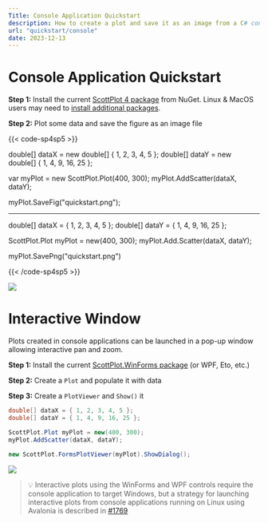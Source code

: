 ```yaml
---
Title: Console Application Quickstart
description: How to create a plot and save it as an image from a C# console application
url: "quickstart/console"
date: 2023-12-13
---
```


# Console Application Quickstart

**Step 1:** Install the current [ScottPlot 4 package](https://www.nuget.org/packages/ScottPlot) from NuGet. 
Linux & MacOS users may need to [install additional packages](/faq/dependencies).

**Step 2:** Plot some data and save the figure as an image file

{{< code-sp4sp5 >}}

double[] dataX = new double[] { 1, 2, 3, 4, 5 };
double[] dataY = new double[] { 1, 4, 9, 16, 25 };

var myPlot = new ScottPlot.Plot(400, 300);
myPlot.AddScatter(dataX, dataY);

myPlot.SaveFig("quickstart.png");

---

double[] dataX = { 1, 2, 3, 4, 5 };
double[] dataY = { 1, 4, 9, 16, 25 };

ScottPlot.Plot myPlot = new(400, 300);
myPlot.Add.Scatter(dataX, dataY);

myPlot.SavePng("quickstart.png")

{{< /code-sp4sp5 >}}

![](scottplot-quickstart-console.png)

# Interactive Window

Plots created in console applications can be launched in a pop-up window allowing interactive pan and zoom.

**Step 1:**  Install the current [ScottPlot.WinForms package](https://www.nuget.org/packages/ScottPlot.WinForms) (or WPF, Eto, etc.)

**Step 2:**  Create a `Plot` and populate it with data

**Step 3:**  Create a `PlotViewer` and `Show()` it

```cs
double[] dataX = { 1, 2, 3, 4, 5 };
double[] dataY = { 1, 4, 9, 16, 25 };

ScottPlot.Plot myPlot = new(400, 300);
myPlot.AddScatter(dataX, dataY);

new ScottPlot.FormsPlotViewer(myPlot).ShowDialog();
```

![](scottplot-quickstart-winforms.png)

> 💡 Interactive plots using the WinForms and WPF controls require the console application to target Windows, but a strategy for launching interactive plots from console applications running on Linux using Avalonia is described in [#1769](https://github.com/ScottPlot/ScottPlot/issues/1769#issuecomment-1093504868)